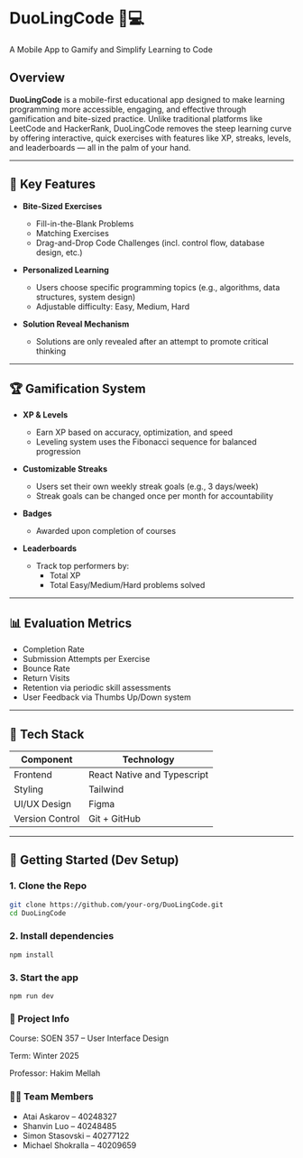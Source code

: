 # DuoLingCode 📱💻  
A Mobile App to Gamify and Simplify Learning to Code

## Overview

**DuoLingCode** is a mobile-first educational app designed to make learning programming more accessible, engaging, and effective through gamification and bite-sized practice. Unlike traditional platforms like LeetCode and HackerRank, DuoLingCode removes the steep learning curve by offering interactive, quick exercises with features like XP, streaks, levels, and leaderboards — all in the palm of your hand.

---

## 🧠 Key Features

- **Bite-Sized Exercises**
  - Fill-in-the-Blank Problems
  - Matching Exercises
  - Drag-and-Drop Code Challenges (incl. control flow, database design, etc.)

- **Personalized Learning**
  - Users choose specific programming topics (e.g., algorithms, data structures, system design)
  - Adjustable difficulty: Easy, Medium, Hard

- **Solution Reveal Mechanism**
  - Solutions are only revealed after an attempt to promote critical thinking

---

## 🏆 Gamification System

- **XP & Levels**
  - Earn XP based on accuracy, optimization, and speed
  - Leveling system uses the Fibonacci sequence for balanced progression

- **Customizable Streaks**
  - Users set their own weekly streak goals (e.g., 3 days/week)
  - Streak goals can be changed once per month for accountability

- **Badges**
  - Awarded upon completion of courses

- **Leaderboards**
  - Track top performers by:
    - Total XP
    - Total Easy/Medium/Hard problems solved

---

## 📊 Evaluation Metrics

- Completion Rate
- Submission Attempts per Exercise
- Bounce Rate
- Return Visits
- Retention via periodic skill assessments
- User Feedback via Thumbs Up/Down system

---

## 🔧 Tech Stack

| Component         | Technology         |
|------------------|--------------------|
| Frontend         | React Native and Typescript       |
| Styling          | Tailwind           |
| UI/UX Design     | Figma              |
| Version Control  | Git + GitHub       |

---

## 🚀 Getting Started (Dev Setup)

### 1. Clone the Repo

```bash
git clone https://github.com/your-org/DuoLingCode.git
cd DuoLingCode
```
### 2. Install dependencies
```
npm install
```
### 3. Start the app
```
npm run dev
```

### 📅 Project Info
Course: SOEN 357 – User Interface Design

Term: Winter 2025

Professor: Hakim Mellah

### 👨‍💻 Team Members
- Atai Askarov – 40248327
- Shanvin Luo – 40248485
- Simon Stasovski – 40277122
- Michael Shokralla – 40209659
